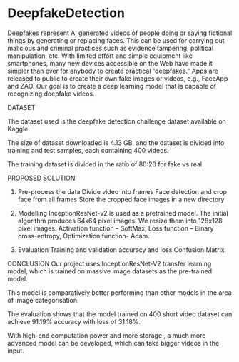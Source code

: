 # DeepfakeDetection
Deepfakes represent AI generated videos of people doing or saying fictional things by generating or replacing faces. This can be used for carrying out malicious and criminal practices such as evidence tampering, political manipulation, etc. With limited effort and simple equipment like smartphones, many new devices accessible on the Web have made it simpler than ever for anybody to create practical ”deepfakes.” Apps are released to public to create their own fake images or videos, e.g., FaceApp and ZAO.
Our goal is to create a deep learning model that is capable of recognizing deepfake videos.

DATASET

The dataset used is the deepfake detection challenge dataset available on Kaggle.

The size of dataset downloaded is 4.13 GB, and the dataset is divided into training and test samples, each containing 400 videos.

The training dataset is divided in the ratio of 80:20 for fake vs real.


PROPOSED SOLUTION

1.   Pre-process the data​
Divide video into frames​
Face detection and crop face from all frames​
Store the cropped face images in a new directory​

2.   Modelling​
InceptionResNet-v2 is used as a pretrained model.​
The initial algorithm produces 64x64 pixel images. We resize them into 128x128 pixel images.​
Activation function – SoftMax, Loss function – Binary cross-entropy, Optimization function- Adam.​

3.   Evaluation​
Training and validation accuracy and loss​
Confusion Matrix​

CONCLUSION
Our project uses InceptionResNet-V2 transfer learning model, which is trained on massive image datasets as the pre-trained model. ​

This model is comparatively better performing than other models in the area of image categorisation.​

The evaluation  shows that the model trained on 400 short video dataset can achieve 91.19% accuracy with loss of 31.18%. ​

With high-end computation power and more storage , a much more advanced model can be developed, which can take bigger videos in the input. ​
